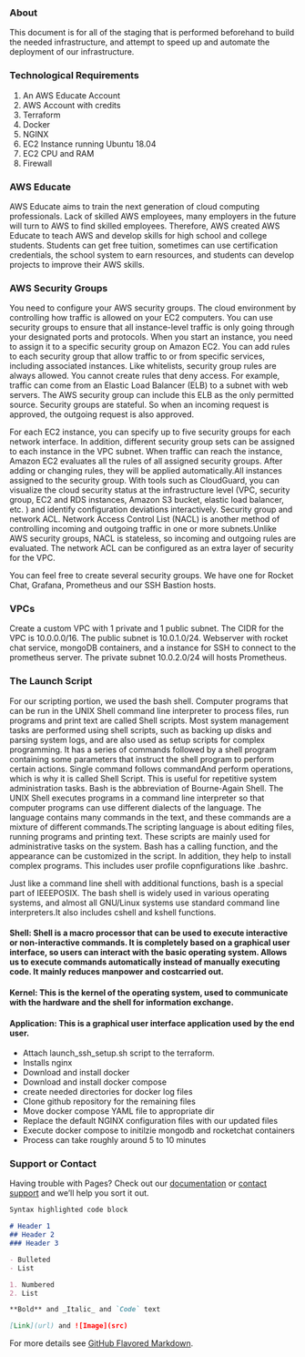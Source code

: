 ### About

This document is for all of the staging that is performed beforehand to build the needed infrastructure, and attempt to speed up and automate the deployment of our infrastructure.

### Technological Requirements

1. An AWS Educate Account
2. AWS Account with credits
3. Terraform
4. Docker
5. NGINX
6. EC2 Instance running Ubuntu 18.04
7. EC2 CPU and RAM
8. Firewall

### AWS Educate

AWS Educate aims to train the next generation of cloud computing professionals. Lack of skilled AWS employees, many employers in the future will turn to AWS to find skilled employees. Therefore, AWS created AWS Educate to teach AWS and develop skills for high school and college students. Students can get free tuition, sometimes can use certification credentials, the school system to earn resources, and students can develop projects to improve their AWS skills.

### AWS Security Groups

  You need to configure your AWS security groups. The cloud environment by controlling how traffic is allowed on your EC2 computers. You can use security groups to ensure that all instance-level traffic is only going through your designated ports and protocols. When you start an instance, you need to assign it to a specific security group on Amazon EC2. You can add rules to each security group that allow traffic to or from specific services, including associated instances. Like whitelists, security group rules are always allowed. You cannot create rules that deny access. For example, traffic can come from an Elastic Load Balancer (ELB) to a subnet with web servers. The AWS security group can include this ELB as the only permitted source. Security groups are stateful. So when an incoming request is approved, the outgoing request is also approved. 
  
  For each EC2 instance, you can specify up to five security groups for each network interface.  In addition, different security group sets can be assigned to each instance in the VPC subnet. When traffic can reach the instance, Amazon EC2 evaluates all the rules of all assigned security groups. After adding or changing rules, they will be applied automatically.All instances assigned to the security group. With tools such as CloudGuard, you can visualize the cloud security status at the infrastructure level (VPC, security group, EC2 and RDS instances, Amazon S3 bucket, elastic load balancer, etc. ) and identify configuration deviations interactively. Security group and network ACL. Network Access Control List (NACL) is another method of controlling incoming and outgoing traffic in one or more subnets.Unlike AWS security groups, NACL is stateless, so incoming and outgoing rules are evaluated. The network ACL can be configured as an extra layer of security for the VPC.
  
You can feel free to create several security groups. We have one for Rocket Chat, Grafana, Prometheus and our SSH Bastion hosts.

### VPCs

Create a custom VPC with 1 private and 1 public subnet. The CIDR for the VPC is 10.0.0.0/16. The public subnet is 10.0.1.0/24. Webserver with rocket chat service, mongoDB containers, and a instance for SSH to connect to the prometheus server. The private subnet 10.0.2.0/24 will hosts Prometheus.

### The Launch Script

For our scripting portion, we used the bash shell. Computer programs that can be run in the UNIX Shell command line interpreter to process files, run programs and print text are called Shell scripts. Most system management tasks are performed using shell scripts, such as backing up disks and parsing system logs, and are also used as setup scripts for complex programming.  It has a series of commands followed by a shell program containing some parameters that instruct the shell program to perform certain actions. Single command follows commandAnd perform operations, which is why it is called Shell Script. This is useful for repetitive system administration tasks. Bash is the abbreviation of Bourne-Again Shell. The UNIX Shell executes programs in a command line interpreter so that computer programs can use different dialects of the language. The language contains many commands in the text, and these commands are a mixture of different commands.The scripting language is about editing files, running programs and printing text. These scripts are mainly used for administrative tasks on the system. Bash has a calling function, and the appearance can be customized in the script. In addition, they help to install complex programs. This includes user profile copnfigurations like .bashrc.

Just like a command line shell with additional functions, bash is a special part of IEEEPOSIX. The bash shell is widely used in various operating systems, and almost all GNU/Linux systems use standard command line interpreters.It also includes cshell and kshell functions. 
#### Shell: Shell is a macro processor that can be used to execute interactive or non-interactive commands. It is completely based on a graphical user interface, so users can interact with the basic operating system. Allows us to execute commands automatically instead of manually executing code. It mainly reduces manpower and costcarried out. 
#### Kernel: This is the kernel of the operating system, used to communicate with the hardware and the shell for information exchange. 
#### Application: This is a graphical user interface application used by the end user.

-  Attach launch_ssh_setup.sh script to the terraform.
-  Installs nginx
-  Download and install docker
-  Download and install docker compose
-  create needed directories for docker log files
-  Clone github repository for the remaining files
-  Move docker compose YAML file to appropriate dir
-  Replace the default NGINX configuration files with our updated files
-  Execute docker compose to initilzie mongodb and rocketchat containers
-  Process can take roughly around 5 to 10 minutes
  
  ### Support or Contact

Having trouble with Pages? Check out our [documentation](https://docs.github.com/categories/github-pages-basics/) or [contact support](https://support.github.com/contact) and we’ll help you sort it out.

```markdown
Syntax highlighted code block

# Header 1
## Header 2
### Header 3

- Bulleted
- List

1. Numbered
2. List

**Bold** and _Italic_ and `Code` text

[Link](url) and ![Image](src)
```

For more details see [GitHub Flavored Markdown](https://guides.github.com/features/mastering-markdown/).


